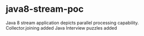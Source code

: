 # java8-stream-poc

Java 8 stream application depicts parallel processing capability.
Collector.joining added
Java Interview puzzles added